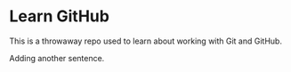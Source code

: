 # Learn GitHub

This is a throwaway repo used to learn about working with Git and GitHub. 

Adding another sentence.
